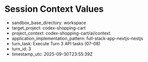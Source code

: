 # Session Context Values

- sandbox_base_directory: workspace
- target_project: codex-shopping-cart
- project_context: codex-shopping-cart/ai/context
- application_implementation_pattern: full-stack-app-nextjs-nestjs
- turn_task: Execute Turn 3 API tasks (07–08)
- turn_id: 3
- timestamp_utc: 2025-09-30T23:55:39Z
